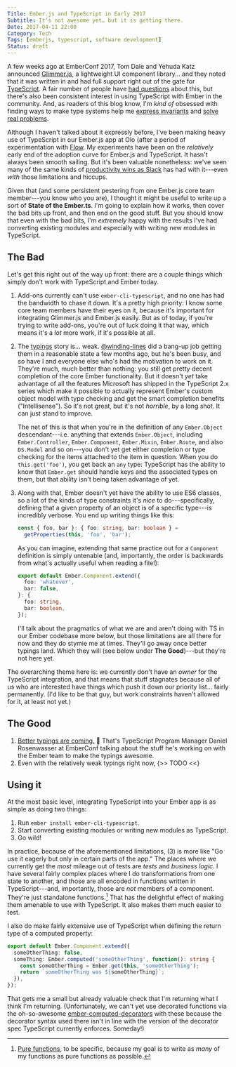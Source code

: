```yaml
---
Title: Ember.js and TypeScript in Early 2017
Subtitle: It’s not awesome yet… but it is getting there.
Date: 2017-04-11 22:00
Category: Tech
Tags: [emberjs, typescript, software development]
Status: draft
---
```


A few weeks ago at EmberConf 2017, Tom Dale and Yehuda Katz announced [Glimmer.js], a lightweight UI component library... and they noted that it was written in and had full support right out of the gate for [TypeScript]. A fair number of people have [had questions] about this, but there's also been consistent interest in using TypeScript with Ember in the community. And, as readers of this blog know, I'm *kind of* obsessed with finding ways to make type systems help me [express invariants] and [solve real problems].

[Glimmer.js]: https://glimmerjs.com
[TypeScript]: http://www.typescriptlang.org
[had questions]: https://medium.com/@tomdale/glimmer-js-whats-the-deal-with-typescript-f666d1a3aad0
[express invariants]: http://www.chriskrycho.com/2016/the-itch.html
[solve real problems]: http://www.chriskrycho.com/2016/keyof-and-mapped-types-in-typescript-21.html

Although I haven't talked about it expressly before, I've been making heavy use of TypeScript in our Ember.js app at Olo (after a period of experimentation with [Flow]. My experiments have been on the *relatively* early end of the adoption curve for Ember.js and TypeScript. It hasn't always been smooth sailing. But it's been valuable nonetheless: we've seen many of the same kinds of [productivity wins as Slack] has had with it---even *with* those limitations and hiccups.

[Flow]: https://flowtype.org
[productivity wins as Slack]: https://slack.engineering/typescript-at-slack-a81307fa288d

Given that (and some persistent pestering from one Ember.js core team member---you know who you are), I thought it might be useful to write up a sort of **State of the Ember.ts**. I'm going to explain how it works, then cover the bad bits up front, and then end on the good stuff. But you should know that even with the bad bits, I'm *extremely* happy with the results I've had converting existing modules and especially with writing new modules in TypeScript.

## 

## The Bad

Let's get this right out of the way up front: there are a couple things which simply don't work with TypeScript and Ember today.

1. Add-ons currently can't use `ember-cli-typescript`, and no one has had the bandwidth to chase it down. It's a pretty high priority: I know some core team members have their eyes on it, because it's important for integrating Glimmer.js and Ember.js easily. But as of today, if you're trying to write add-ons, you're out of luck doing it that way, which means it's a *lot* more work, if it's possible at all.

2. The [typings] story is... weak. [\@winding-lines] did a bang-up job getting them in a reasonable state a few months ago, but he's been busy, and so have I and everyone else who's had the motivation to work on it. They're much, much better than nothing: you still get pretty decent completion of the core Ember functionality. But it doesn't *yet* take advantage of all the features Microsoft has shipped in the TypeScript 2.x series which make it possible to actually represent Ember's custom object model with type checking and get the smart completion benefits ("Intellisense"). So it's not great, but it's not *horrible*, by a long shot. It can just stand to improve.

    The net of this is that when you're in the definition of any `Ember.Object` descendant---i.e. anything that extends `Ember.Object`, including `Ember.Controller`, `Ember.Component`, `Ember.Mixin`, `Ember.Route`, and also `DS.Model` and so on---you don't yet get either completion or type checking for the items attached to the item in question. When you do `this.get('foo')`, you get back an `any` type: TypeScript has the ability to know that `Ember.get` should handle keys and the associated types on them, but that ability isn't being taken advantage of yet.
    
3. Along with that, Ember doesn't yet have the ability to use ES6 classes, so a lot of the kinds of type constraints it's *nice* to do---specifically, defining that a given property of an object is of a specific type---is incredibly verbose. You end up writing things like this:

    ```ts
    const { foo, bar }: { foo: string, bar: boolean } =
      getProperties(this, 'foo', 'bar');
    ```
    
    As you can imagine, extending that same practice out for a `Component` definition is simply untenable (and, importantly, the order is backwards from what's actually useful when reading a file!):
    
    ```ts
    export default Ember.Component.extend({
      foo: 'whatever',
      bar: false,
    }: {
      foo: string,
      bar: boolean,
    });
    ```
    
    I'll talk about the pragmatics of what we are and aren't doing with TS in our Ember codebase more below, but those limitations are all there for now and they do stymie me at times. They'll go away once better typings land. Which they will (see below under **The Good**)---but they're not here yet.

[typings]: https://github.com/DefinitelyTyped/DefinitelyTyped/tree/master/types/ember
[\@winding-lines]: https://github.com/winding-lines

The overarching theme here is: we currently don't have an *owner* for the TypeScript integration, and that means that stuff stagnates because all of us who are interested have things which push it down our priority list... fairly permanently. (I'd like to be that guy, but work constraints haven't allowed for it, at least not yet.)

## The Good

1. [Better typings are coming.][video] :tada: That's TypeScript Program Manager Daniel Rosenwasser at EmberConf talking about the stuff he's working on with the Ember team to make the typings awesome.
2. Even with the relatively weak typings right now, {>> TODO <<}

[video]: https://www.youtube.com/watch?v=951HiqnNQ1w

## Using it

At the most basic level, integrating TypeScript into your Ember app is as simple as doing two things:

1. Run `ember install ember-cli-typescript`.
2. Start converting existing modules or writing new modules as TypeScript.
3. Go wild!

In practice, because of the aforementioned limitations, (3) is more like "Go use it eagerly but only in certain parts of the app." The places where we currently get the *most* mileage out of tests are *tests* and *business logic*. I have several fairly complex places where I do transformations from one state to another, and those are all encoded in functions written in TypeScript---and, importantly, those are *not* members of a component. They're just standalone functions.[^pure] That has the delightful effect of making them amenable to use with TypeScript. It also makes them much easier to test.

[^pure]: [Pure functions], to be specific, because my goal is to write as *many* of my functions as pure functions as possible.

[Pure functions]: http://www.chriskrycho.com/2016/what-is-functional-programming.html#pure-functions

I also do make fairly extensive use of TypeScript when defining the return type of a computed property:

```ts
export default Ember.Component.extend({
  someOtherThing: false,
  someThing: Ember.computed('someOtherThing', function(): string {
    const someOtherThing = Ember.get(this, 'someOtherThing');
    return `someOtherThing was ${someOtherThing}`;
  }),
});
```

That gets me a small but already valuable check that I'm returning what I think I'm returning. (Unfortunately, we can't yet use decorated functions via the oh-so-awesome [ember-computed-decorators] with these because the decorator syntax used there isn't in line with the version of the decorator spec TypeScript currently enforces. Someday!)

[ember-computed-decorators]: https://github.com/rwjblue/ember-computed-decorators